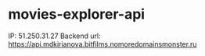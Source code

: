 # movies-explorer-api
IP: 51.250.31.27
Backend url: https://api.mdkirianova.bitfilms.nomoredomainsmonster.ru
